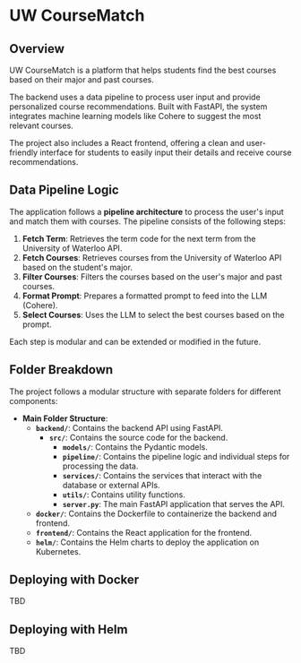 # UW CourseMatch

## Overview

UW CourseMatch is a platform that helps students find the best courses based on their major and past courses.

The backend uses a data pipeline to process user input and provide personalized course recommendations. Built with FastAPI, the system integrates machine learning models like Cohere to suggest the most relevant courses.

The project also includes a React frontend, offering a clean and user-friendly interface for students to easily input their details and receive course recommendations.

## Data Pipeline Logic

The application follows a **pipeline architecture** to process the user's input and match them with courses. The pipeline consists of the following steps:

1. **Fetch Term**: Retrieves the term code for the next term from the University of Waterloo API.
2. **Fetch Courses**: Retrieves courses from the University of Waterloo API based on the student's major.
3. **Filter Courses**: Filters the courses based on the user's major and past courses.
4. **Format Prompt**: Prepares a formatted prompt to feed into the LLM (Cohere).
5. **Select Courses**: Uses the LLM to select the best courses based on the prompt.

Each step is modular and can be extended or modified in the future.

## Folder Breakdown

The project follows a modular structure with separate folders for different components:

- **Main Folder Structure**:
  - **`backend/`**: Contains the backend API using FastAPI.
    - **`src/`**: Contains the source code for the backend.
      - **`models/`**: Contains the Pydantic models.
      - **`pipeline/`**: Contains the pipeline logic and individual steps for processing the data.
      - **`services/`**: Contains the services that interact with the database or external APIs.
      - **`utils/`**: Contains utility functions.
      - **`server.py`**: The main FastAPI application that serves the API.
  - **`docker/`**: Contains the Dockerfile to containerize the backend and frontend.
  - **`frontend/`**: Contains the React application for the frontend.
  - **`helm/`**: Contains the Helm charts to deploy the application on Kubernetes.

## Deploying with Docker

TBD

## Deploying with Helm

TBD
